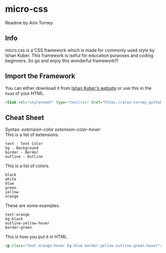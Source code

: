 micro-css  
===
Readme by Arin Torney  
## Info  
micro.css is a CSS framework which is made for commonly used style by Ishan Kuber. This framework is iseful for education purposes and coding beginners. So go and enjoy this wonderful framework!!!
## Import the Framework  
You can either download it from [Ishan Kuber's website](https://ishankuber.github.io/Micro-CSS/css/micro.css) or use this in the `head` of your HTML.  
```HTML
<link rel="stylesheet" type="text/css" href="https://arin-torney.github.io/imkmicrocss/micro.min.css">
```  
## Cheat Sheet  
Syntax:
_extension_-_color_
_extension-color-hover_  
This is a list of extensions.  
```
text - Text Color
bg - Background
border - Border
outline - Outline
```  
This is a list of colors.  
```
black
white
blue
green
yellow
orange
```  
These are some examples.  
```
text-orange
bg-black
outline-yellow-hover
border-green
```  
This is how you put it in HTML.  
```HTML
<p class="text-orange-hover bg-blue border-yellow outline-green-hover">Hello World</p>
```

